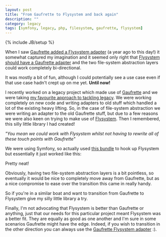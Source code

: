 ```yaml
---
layout: post
title: "From Gaufrette to Flysystem and back again"
description: ""
category: legacy
tags: [symfony, legacy, php, filesystem, gaufrette, flysystem]
---
```

{% include JB/setup %}

When I saw [Gaufrette added a Flysystem adapter](https://github.com/KnpLabs/Gaufrette/pull/390) (a year ago to this day!) 
it somewhat captured my imagination and it seemed only right that [Flysystem should have a Gaufrette adapter](https://github.com/jenkoian/flysystem-gaufrette) and the two 
file-system abstraction layers could work completely bi-directional. 

It was mostly a bit of fun, although I could potentially see a use case even if that use case hadn't crept up on me yet.
**Until now!**

I recently worked on a legacy project which made use of [Gaufrette](https://github.com/KnpLabs/Gaufrette) and we were taking [my favourite approach to tackling legacy](https://twitter.com/ziobrando/status/675305573127208960).
We were working completely on new code and writing adapters to old stuff which handled a lot of the existing heavy
lifting. So, in the case of file-system abstraction we were writing an adapter to the old Gaufrette stuff, 
but due to a few reasons we were also keen on trying to make use of [Flysystem](https://github.com/thephpleague/flysystem). 
Then I remembered, this silly little library I had created!

*"You mean we could work with Flysystem whilst not having to rewrite all of these touch points with Gaufrette"*

We were using Symfony, so actually used [this bundle](https://github.com/1up-lab/OneupFlysystemBundle) to hook up Flysystem but essentially it just worked like this:

<script src="https://gist.github.com/jenkoian/b2c40bc307d30a4e398935382fb67812.js"></script>

Pretty neat! 

Obviously, having two file-system abstraction layers is a bit pointless, so eventually it would be nice to completely
move away from Gaufrette, but as a nice compromise to ease over the transition this came in really handy.

So if you're in a similar boat and want to transition from Gaufrette to Flysystem give my silly little library a try.

Finally, I'm not advocating that Flysystem is better than Gaufrette or anything, just that our needs for this particular 
project meant Flysystem was a better fit. They are equally as good as one another and I'm sure in some scenarios Gaufrette 
might have the edge. Indeed, if you wish to transition in the other direction you can always use the [Gaufrette Flysystem adapter](https://github.com/KnpLabs/Gaufrette/blob/master/doc/adapters/flysystem.md) :).





